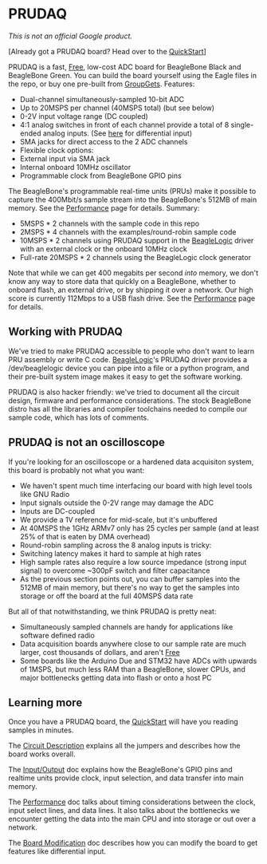 # PRUDAQ
*This is not an official Google product.*

\[Already got a PRUDAQ board?  Head over to the [QuickStart](doc/QuickStart.md)\]

PRUDAQ is a fast, [Free](http://www.gnu.org/philosophy/free-sw.html), low-cost ADC board for BeagleBone Black and BeagleBone Green.  You can build the board yourself using the Eagle files in the repo, or buy one pre-built from [GroupGets](https://groupgets.com/).  Features:

* Dual-channel simultaneously-sampled 10-bit ADC
* Up to 20MSPS per channel (40MSPS total) (but see below)
* 0-2V input voltage range (DC coupled)
* 4:1 analog switches in front of each channel provide a total of 8 single-ended analog inputs.  (See [here](doc/BoardModification.md) for differential input)
* SMA jacks for direct access to the 2 ADC channels
* Flexible clock options:
 * External input via SMA jack
 * Internal onboard 10MHz oscillator
 * Programmable clock from BeagleBone GPIO pins

The BeagleBone's programmable real-time units (PRUs) make it possible to capture the 400Mbit/s sample stream into the BeagleBone's 512MB of main memory.  See the [Performance](doc/Performance.md) page for details.  Summary:

* 5MSPS * 2 channels with the sample code in this repo
* 2MSPS * 4 channels with the examples/round-robin sample code
* 10MSPS * 2 channels using PRUDAQ support in the [BeagleLogic](https://github.com/abhishek-kakkar/BeagleLogic) driver with an external clock or the onboard 10MHz clock
* Full-rate 20MSPS * 2 channels using the BeagleLogic clock generator

Note that while we can get 400 megabits per second *into* memory, we don't know any way to store data that quickly on a BeagleBone, whether to onboard flash, an external drive, or by shipping it over a network.  Our high score is currently 112Mbps to a USB flash drive.  See the [Performance](doc/Performance.md) page for details.

## Working with PRUDAQ

We've tried to make PRUDAQ accessible to people who don't want to learn PRU assembly or write C code. [BeagleLogic](https://github.com/abhishek-kakkar/BeagleLogic)'s PRUDAQ driver provides a /dev/beaglelogic device you can pipe into a file or a python program, and their pre-built system image makes it easy to get the software working.

PRUDAQ is also hacker friendly: we've tried to document all the circuit design, firmware and performance considerations.  The stock BeagleBone distro has all the libraries and compiler toolchains needed to compile our sample code, which has lots of comments.  

## PRUDAQ is not an oscilloscope

If you're looking for an oscilloscope or a hardened data acquisiton system, this board is probably not what you want:

* We haven't spent much time interfacing our board with high level tools like GNU Radio
* Input signals outside the 0-2V range may damage the ADC
* Inputs are DC-coupled
* We provide a 1V reference for mid-scale, but it's unbuffered
* At 40MSPS the 1GHz ARMv7 only has 25 cycles per sample (and at least 25% of that is eaten by DMA overhead)
* Round-robin sampling across the 8 analog inputs is tricky:
 * Switching latency makes it hard to sample at high rates
 * High sample rates also require a low source impedance (strong input signal) to overcome ~300pF switch and filter capacitance
* As the previous section points out, you can buffer samples into the 512MB of main memory, but there's no way to get the samples into storage or off the board at the full 40MSPS data rate

But all of that notwithstanding, we think PRUDAQ is pretty neat:
 
* Simultaneously sampled channels are handy for applications like software defined radio
* Data acquisition boards anywhere close to our sample rate are much larger, cost thousands of dollars, and aren't [Free](http://www.gnu.org/philosophy/free-sw.html)
* Some boards like the Arduino Due and STM32 have ADCs with upwards of 1MSPS, but much less RAM than a BeagleBone, slower CPUs, and major bottlenecks getting data into flash or onto a host PC

## Learning more

Once you have a PRUDAQ board, the [QuickStart](doc/QuickStart.md) will have you reading samples in minutes.

The [Circuit Description](doc/CircuitDescription.md) explains all the jumpers and describes how the board works overall.

The [Input/Output](doc/InputOutput.md) doc explains how the BeagleBone's GPIO pins and realtime units provide clock, input selection, and data transfer into main memory.

The [Performance](doc/Performance.md) doc talks about timing considerations between the clock, input select lines, and data lines.  It also talks about the bottlenecks we encounter getting the data into the main CPU and into storage or out over a network.

The [Board Modification](doc/BoardModification.md) doc describes how you can modify the board to get features like differential input.
